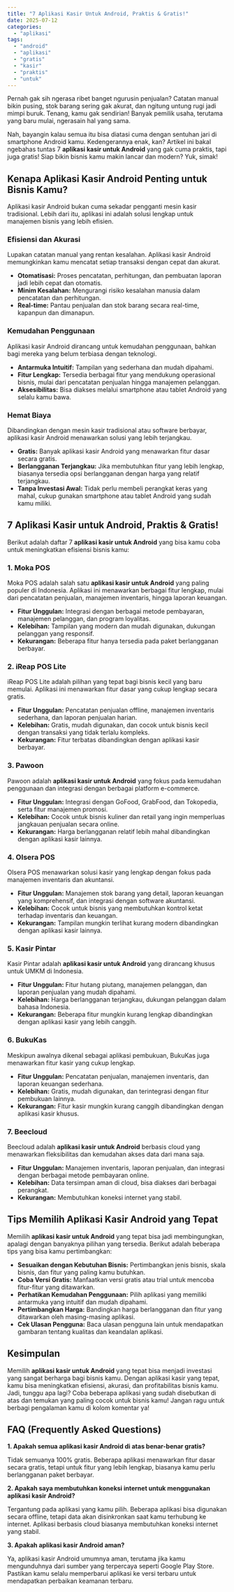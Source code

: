 ```yaml
---
title: "7 Aplikasi Kasir Untuk Android, Praktis & Gratis!"
date: 2025-07-12
categories: 
  - "aplikasi"
tags: 
  - "android"
  - "aplikasi"
  - "gratis"
  - "kasir"
  - "praktis"
  - "untuk"
---
```


Pernah gak sih ngerasa ribet banget ngurusin penjualan? Catatan manual bikin pusing, stok barang sering gak akurat, dan ngitung untung rugi jadi mimpi buruk. Tenang, kamu gak sendirian! Banyak pemilik usaha, terutama yang baru mulai, ngerasain hal yang sama.

Nah, bayangin kalau semua itu bisa diatasi cuma dengan sentuhan jari di smartphone Android kamu. Kedengerannya enak, kan? Artikel ini bakal ngebahas tuntas 7 **aplikasi kasir untuk Android** yang gak cuma praktis, tapi juga gratis! Siap bikin bisnis kamu makin lancar dan modern? Yuk, simak!

## Kenapa Aplikasi Kasir Android Penting untuk Bisnis Kamu?

Aplikasi kasir Android bukan cuma sekadar pengganti mesin kasir tradisional. Lebih dari itu, aplikasi ini adalah solusi lengkap untuk manajemen bisnis yang lebih efisien.

### Efisiensi dan Akurasi

Lupakan catatan manual yang rentan kesalahan. Aplikasi kasir Android memungkinkan kamu mencatat setiap transaksi dengan cepat dan akurat.

- **Otomatisasi:** Proses pencatatan, perhitungan, dan pembuatan laporan jadi lebih cepat dan otomatis.
- **Minim Kesalahan:** Mengurangi risiko kesalahan manusia dalam pencatatan dan perhitungan.
- **Real-time:** Pantau penjualan dan stok barang secara real-time, kapanpun dan dimanapun.

### Kemudahan Penggunaan

Aplikasi kasir Android dirancang untuk kemudahan penggunaan, bahkan bagi mereka yang belum terbiasa dengan teknologi.

- **Antarmuka Intuitif:** Tampilan yang sederhana dan mudah dipahami.
- **Fitur Lengkap:** Tersedia berbagai fitur yang mendukung operasional bisnis, mulai dari pencatatan penjualan hingga manajemen pelanggan.
- **Aksesibilitas:** Bisa diakses melalui smartphone atau tablet Android yang selalu kamu bawa.

### Hemat Biaya

Dibandingkan dengan mesin kasir tradisional atau software berbayar, aplikasi kasir Android menawarkan solusi yang lebih terjangkau.

- **Gratis:** Banyak aplikasi kasir Android yang menawarkan fitur dasar secara gratis.
- **Berlangganan Terjangkau:** Jika membutuhkan fitur yang lebih lengkap, biasanya tersedia opsi berlangganan dengan harga yang relatif terjangkau.
- **Tanpa Investasi Awal:** Tidak perlu membeli perangkat keras yang mahal, cukup gunakan smartphone atau tablet Android yang sudah kamu miliki.

## 7 Aplikasi Kasir untuk Android, Praktis & Gratis!

Berikut adalah daftar 7 **aplikasi kasir untuk Android** yang bisa kamu coba untuk meningkatkan efisiensi bisnis kamu:

### 1\. Moka POS

Moka POS adalah salah satu **aplikasi kasir untuk Android** yang paling populer di Indonesia. Aplikasi ini menawarkan berbagai fitur lengkap, mulai dari pencatatan penjualan, manajemen inventaris, hingga laporan keuangan.

- **Fitur Unggulan:** Integrasi dengan berbagai metode pembayaran, manajemen pelanggan, dan program loyalitas.
- **Kelebihan:** Tampilan yang modern dan mudah digunakan, dukungan pelanggan yang responsif.
- **Kekurangan:** Beberapa fitur hanya tersedia pada paket berlangganan berbayar.

### 2\. iReap POS Lite

iReap POS Lite adalah pilihan yang tepat bagi bisnis kecil yang baru memulai. Aplikasi ini menawarkan fitur dasar yang cukup lengkap secara gratis.

- **Fitur Unggulan:** Pencatatan penjualan offline, manajemen inventaris sederhana, dan laporan penjualan harian.
- **Kelebihan:** Gratis, mudah digunakan, dan cocok untuk bisnis kecil dengan transaksi yang tidak terlalu kompleks.
- **Kekurangan:** Fitur terbatas dibandingkan dengan aplikasi kasir berbayar.

### 3\. Pawoon

Pawoon adalah **aplikasi kasir untuk Android** yang fokus pada kemudahan penggunaan dan integrasi dengan berbagai platform e-commerce.

- **Fitur Unggulan:** Integrasi dengan GoFood, GrabFood, dan Tokopedia, serta fitur manajemen promosi.
- **Kelebihan:** Cocok untuk bisnis kuliner dan retail yang ingin memperluas jangkauan penjualan secara online.
- **Kekurangan:** Harga berlangganan relatif lebih mahal dibandingkan dengan aplikasi kasir lainnya.

### 4\. Olsera POS

Olsera POS menawarkan solusi kasir yang lengkap dengan fokus pada manajemen inventaris dan akuntansi.

- **Fitur Unggulan:** Manajemen stok barang yang detail, laporan keuangan yang komprehensif, dan integrasi dengan software akuntansi.
- **Kelebihan:** Cocok untuk bisnis yang membutuhkan kontrol ketat terhadap inventaris dan keuangan.
- **Kekurangan:** Tampilan mungkin terlihat kurang modern dibandingkan dengan aplikasi kasir lainnya.

### 5\. Kasir Pintar

Kasir Pintar adalah **aplikasi kasir untuk Android** yang dirancang khusus untuk UMKM di Indonesia.

- **Fitur Unggulan:** Fitur hutang piutang, manajemen pelanggan, dan laporan penjualan yang mudah dipahami.
- **Kelebihan:** Harga berlangganan terjangkau, dukungan pelanggan dalam bahasa Indonesia.
- **Kekurangan:** Beberapa fitur mungkin kurang lengkap dibandingkan dengan aplikasi kasir yang lebih canggih.

### 6\. BukuKas

Meskipun awalnya dikenal sebagai aplikasi pembukuan, BukuKas juga menawarkan fitur kasir yang cukup lengkap.

- **Fitur Unggulan:** Pencatatan penjualan, manajemen inventaris, dan laporan keuangan sederhana.
- **Kelebihan:** Gratis, mudah digunakan, dan terintegrasi dengan fitur pembukuan lainnya.
- **Kekurangan:** Fitur kasir mungkin kurang canggih dibandingkan dengan aplikasi kasir khusus.

### 7\. Beecloud

Beecloud adalah **aplikasi kasir untuk Android** berbasis cloud yang menawarkan fleksibilitas dan kemudahan akses data dari mana saja.

- **Fitur Unggulan:** Manajemen inventaris, laporan penjualan, dan integrasi dengan berbagai metode pembayaran online.
- **Kelebihan:** Data tersimpan aman di cloud, bisa diakses dari berbagai perangkat.
- **Kekurangan:** Membutuhkan koneksi internet yang stabil.

## Tips Memilih Aplikasi Kasir Android yang Tepat

Memilih **aplikasi kasir untuk Android** yang tepat bisa jadi membingungkan, apalagi dengan banyaknya pilihan yang tersedia. Berikut adalah beberapa tips yang bisa kamu pertimbangkan:

- **Sesuaikan dengan Kebutuhan Bisnis:** Pertimbangkan jenis bisnis, skala bisnis, dan fitur yang paling kamu butuhkan.
- **Coba Versi Gratis:** Manfaatkan versi gratis atau trial untuk mencoba fitur-fitur yang ditawarkan.
- **Perhatikan Kemudahan Penggunaan:** Pilih aplikasi yang memiliki antarmuka yang intuitif dan mudah dipahami.
- **Pertimbangkan Harga:** Bandingkan harga berlangganan dan fitur yang ditawarkan oleh masing-masing aplikasi.
- **Cek Ulasan Pengguna:** Baca ulasan pengguna lain untuk mendapatkan gambaran tentang kualitas dan keandalan aplikasi.

## Kesimpulan

Memilih **aplikasi kasir untuk Android** yang tepat bisa menjadi investasi yang sangat berharga bagi bisnis kamu. Dengan aplikasi kasir yang tepat, kamu bisa meningkatkan efisiensi, akurasi, dan profitabilitas bisnis kamu. Jadi, tunggu apa lagi? Coba beberapa aplikasi yang sudah disebutkan di atas dan temukan yang paling cocok untuk bisnis kamu! Jangan ragu untuk berbagi pengalaman kamu di kolom komentar ya!

## FAQ (Frequently Asked Questions)

**1\. Apakah semua aplikasi kasir Android di atas benar-benar gratis?**

Tidak semuanya 100% gratis. Beberapa aplikasi menawarkan fitur dasar secara gratis, tetapi untuk fitur yang lebih lengkap, biasanya kamu perlu berlangganan paket berbayar.

**2\. Apakah saya membutuhkan koneksi internet untuk menggunakan aplikasi kasir Android?**

Tergantung pada aplikasi yang kamu pilih. Beberapa aplikasi bisa digunakan secara offline, tetapi data akan disinkronkan saat kamu terhubung ke internet. Aplikasi berbasis cloud biasanya membutuhkan koneksi internet yang stabil.

**3\. Apakah aplikasi kasir Android aman?**

Ya, aplikasi kasir Android umumnya aman, terutama jika kamu mengunduhnya dari sumber yang terpercaya seperti Google Play Store. Pastikan kamu selalu memperbarui aplikasi ke versi terbaru untuk mendapatkan perbaikan keamanan terbaru.
